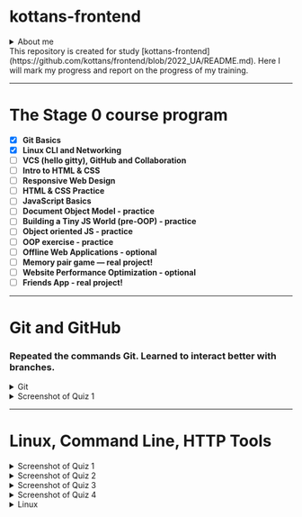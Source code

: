 # kottans-frontend

<details><summary>About me</summary>
### Hello! My name is Andrii. I'm 27 years old, I live in Lviv.
</details>
This repository is created for study [kottans-frontend](https://github.com/kottans/frontend/blob/2022_UA/README.md).
Here I will mark my progress and report on the progress of my training.

---

# The Stage 0 course program

- [x] **Git Basics**
- [x] **Linux CLI and Networking**
- [ ] **VCS (hello gitty), GitHub and Collaboration**
- [ ] **Intro to HTML & CSS**
- [ ] **Responsive Web Design**
- [ ] **HTML & CSS Practice**
- [ ] **JavaScript Basics**
- [ ] **Document Object Model - practice**
- [ ] **Building a Tiny JS World (pre-OOP) - practice**
- [ ] **Object oriented JS - practice**
- [ ] **OOP exercise - practice**
- [ ] **Offline Web Applications - optional**
- [ ] **Memory pair game — real project!**
- [ ] **Website Performance Optimization - optional**
- [ ] **Friends App - real project!**

---

# Git and GitHub
### Repeated the commands Git. Learned to interact better with branches.
<details><summary>Git</summary>

![Screenshot git-base](https://github.com/shkrobutandriy/kottans-frontend/blob/main/task-git/git-base.jpg)

</details>
<details><summary>Screenshot of Quiz 1</summary>

![Screenshot git-repo](https://github.com/shkrobutandriy/kottans-frontend/blob/main/task-git/git-repo.jpg)

</details>

---

# Linux, Command Line, HTTP Tools
<details><summary>Screenshot of Quiz 1</summary>

![Screenshot of Quiz 1](https://github.com/shkrobutandriy/kottans-frontend/blob/main/task_linux_cli/linux%20Quiz%201.jpg)

</details>
<details><summary>Screenshot of Quiz 2</summary>

![Screenshot of Quiz 2](https://github.com/shkrobutandriy/kottans-frontend/blob/main/task_linux_cli/linux%20Quiz%202.jpg)

</details>
<details><summary>Screenshot of Quiz 3</summary>

![Screenshot of Quiz 3](https://github.com/shkrobutandriy/kottans-frontend/blob/main/task_linux_cli/linux%20Quiz%203.jpg)

</details>
<details><summary>Screenshot of Quiz 4</summary>

![Screenshot of Quiz 4](https://github.com/shkrobutandriy/kottans-frontend/blob/main/task_linux_cli/linux%20Quiz%204.jpg)

</details>
<details><summary>Linux</summary>
### Interesting operating system, need more practice.
</details>


